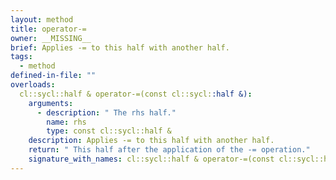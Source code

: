 ```yaml
---
layout: method
title: operator-=
owner: __MISSING__
brief: Applies -= to this half with another half.
tags:
  - method
defined-in-file: ""
overloads:
  cl::sycl::half & operator-=(const cl::sycl::half &):
    arguments:
      - description: " The rhs half."
        name: rhs
        type: const cl::sycl::half &
    description: Applies -= to this half with another half.
    return: " This half after the application of the -= operation."
    signature_with_names: cl::sycl::half & operator-=(const cl::sycl::half & rhs)
---
```

